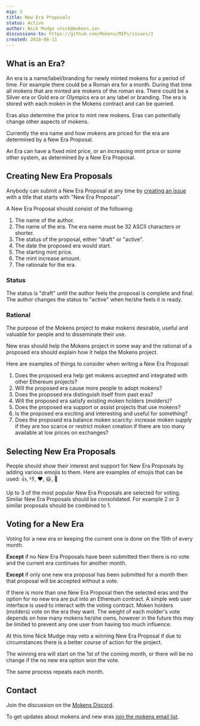 ```yaml
---
mip: 3
title: New Era Proposals
status: Active
author: Nick Mudge <nick@mokens.io>
discussions-to: https://github.com/Mokens/MIPs/issues/3
created: 2018-08-11
---
```


## What is an Era?

An era is a name/label/branding for newly minted mokens for a period of time. For example there could be a Roman era for a month. During that time all mokens that are minted are mokens of the roman era. There could be a Silver era or Gold era or Olympics era or any label or branding. The era is stored with each moken in the Mokens contract and can be queried. 

Eras also determine the price to mint new mokens. Eras can potentially change other aspects of mokens.

Currently the era name and how mokens are priced for the era are determined by a New Era Proposal.

An Era can have a fixed mint price, or an increasing mint price or some other system, as determined by a New Era Proposal.

## Creating New Era Proposals

Anybody can submit a New Era Proposal at any time by [creating an issue](https://github.com/Mokens/MIPs/issues/new) with a title that starts with "New Era Proposal".

A New Era Proposal should consist of the following:
1. The name of the author.
2. The name of the era. The era name must be 32 ASCII characters or shorter. 
3. The status of the proposal, either "draft" or "active".   
4. The date the proposed era would start.
5. The starting mint price.
6. The mint increase amount.
7. The rationale for the era. 

### Status

The status is "draft" until the author feels the proposal is complete and final. The author changes the status to "active" when he/she feels it is ready.

### Rational

The purpose of the Mokens project to make mokens desirable, useful and valuable for people and to disseminate their use.

New eras should help the Mokens project in some way and the rational of a proposed era should explain how it helps the Mokens project.   

Here are examples of things to consider when writing a New Era Proposal:
1. Does the proposed era help get mokens accepted and integrated with other Ethereum projects?
2. Will the proposed era cause more people to adopt mokens?
3. Does the proposed era distinguish itself from past eras?
4. Will the proposed era satisfy existing moken holders (molders)?
5. Does the proposed era support or assist projects that use mokens?
6. Is the proposed era exciting and interesting and useful for something?
7. Does the proposed era balance moken scarcity: increase moken supply if they are too scarce or restrict moken creation if there are too many available at low prices on exchanges?

## Selecting New Era Proposals

People should show their interest and support for New Era Proposals by adding various emojis to them. Here are examples of emojis that can be used: :thumbsup:, :thumbsdown:, :heart:, :smiley:, 🎉

Up to 3 of the most popular New Era Proposals are selected for voting. Similar New Era Proposals should be consolidated. For example 2 or 3 similar proposals should be combined to 1.

## Voting for a New Era

Voting for a new era or keeping the current one is done on the 15th of every month.

**Except** if no New Era Proposals have been submitted then there is no vote and the current era continues for another month.

**Except** if only one new era proposal has been submitted for a month then that proposal will be accepted without a vote.

If there is more than one New Era Proposal then the selected eras and the option for no new era are put into an Ethereum contract. A simple web user interface is used to interact with the voting contract. Moken holders (molders) vote on the era they want. The weight of each molder's vote depends on how many mokens he/she owns, however in the future this may be limited to prevent any one user from having too much influence.

At this time Nick Mudge may veto a winning New Era Proposal if due to circumstances there is a better course of action for the project.

The winning era will start on the 1st of the coming month, or there will be no change if the no new era option won the vote.

The same process repeats each month.

## Contact

Join the discussion on the [Mokens Discord](https://discord.gg/ZyaqFhE).

To get updates about mokens and new eras [join the mokens email list](https://mokens.gr8.com/).

